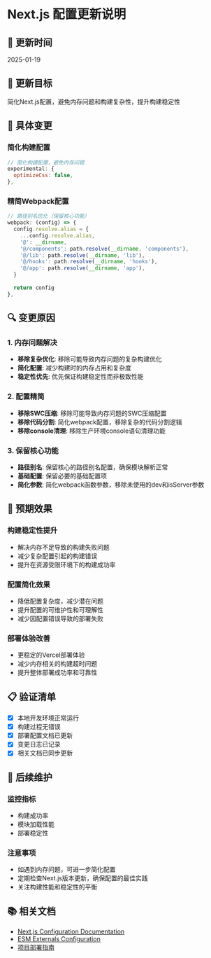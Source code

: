 # Next.js 配置更新说明

## 📅 更新时间
2025-01-19

## 🎯 更新目标
简化Next.js配置，避免内存问题和构建复杂性，提升构建稳定性

## 📄 具体变更

### 简化构建配置
```javascript
// 简化构建配置，避免内存问题
experimental: {
  optimizeCss: false,
},
```

### 精简Webpack配置
```javascript
// 路径别名优化（保留核心功能）
webpack: (config) => {
  config.resolve.alias = {
    ...config.resolve.alias,
    '@': __dirname,
    '@/components': path.resolve(__dirname, 'components'),
    '@/lib': path.resolve(__dirname, 'lib'),
    '@/hooks': path.resolve(__dirname, 'hooks'),
    '@/app': path.resolve(__dirname, 'app'),
  }
  
  return config
},
```

## 🔍 变更原因

### 1. 内存问题解决
- **移除复杂优化**: 移除可能导致内存问题的复杂构建优化
- **简化配置**: 减少构建时的内存占用和复杂度
- **稳定性优先**: 优先保证构建稳定性而非极致性能

### 2. 配置精简
- **移除SWC压缩**: 移除可能导致内存问题的SWC压缩配置
- **移除代码分割**: 简化webpack配置，移除复杂的代码分割逻辑
- **移除console清理**: 移除生产环境console语句清理功能

### 3. 保留核心功能
- **路径别名**: 保留核心的路径别名配置，确保模块解析正常
- **基础配置**: 保留必要的基础配置项
- **简化参数**: 简化webpack函数参数，移除未使用的dev和isServer参数

## 🚀 预期效果

### 构建稳定性提升
- 解决内存不足导致的构建失败问题
- 减少复杂配置引起的构建错误
- 提升在资源受限环境下的构建成功率

### 配置简化效果
- 降低配置复杂度，减少潜在问题
- 提升配置的可维护性和可理解性
- 减少因配置错误导致的部署失败

### 部署体验改善
- 更稳定的Vercel部署体验
- 减少内存相关的构建超时问题
- 提升整体部署成功率和可靠性

## 📋 验证清单

- [x] 本地开发环境正常运行
- [x] 构建过程无错误
- [x] 部署配置文档已更新
- [x] 变更日志已记录
- [x] 相关文档已同步更新

## 🔧 后续维护

### 监控指标
- 构建成功率
- 模块加载性能
- 部署稳定性

### 注意事项
- 如遇到内存问题，可进一步简化配置
- 定期检查Next.js版本更新，确保配置的最佳实践
- 关注构建性能和稳定性的平衡

## 📚 相关文档
- [Next.js Configuration Documentation](https://nextjs.org/docs/api-reference/next.config.js/introduction)
- [ESM Externals Configuration](https://nextjs.org/docs/api-reference/next.config.js/experimental-features)
- [项目部署指南](./deployment-guide.md)